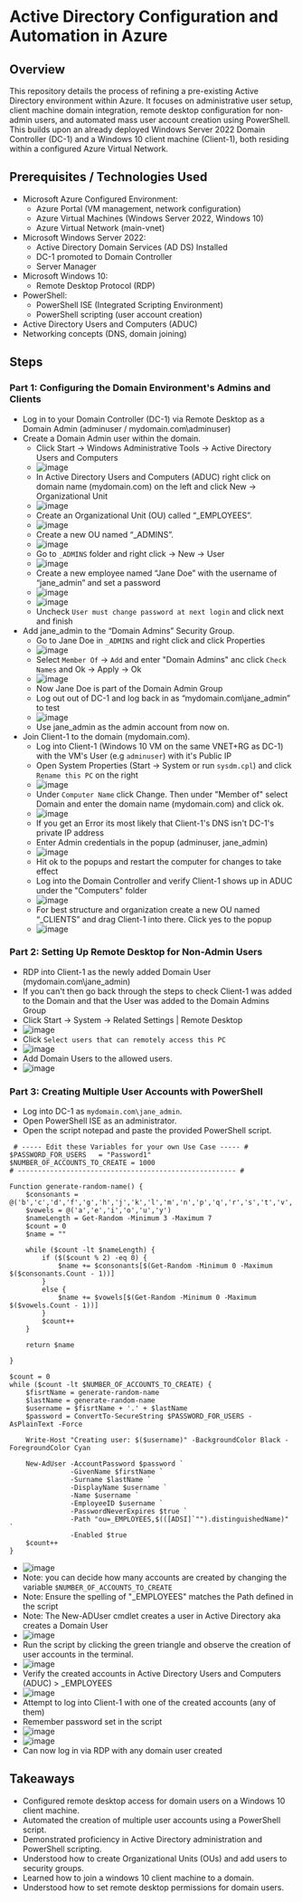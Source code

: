 # Active Directory Configuration and Automation in Azure

## Overview

This repository details the process of refining a pre-existing Active Directory environment within Azure. It focuses on administrative user setup, client machine domain integration, remote desktop configuration for non-admin users, and automated mass user account creation using PowerShell. This builds upon an already deployed Windows Server 2022 Domain Controller (DC-1) and a Windows 10 client machine (Client-1), both residing within a configured Azure Virtual Network.

## Prerequisites / Technologies Used

* Microsoft Azure Configured Environment:
    * Azure Portal (VM management, network configuration)
    * Azure Virtual Machines (Windows Server 2022, Windows 10)
    * Azure Virtual Network (main-vnet)
* Microsoft Windows Server 2022:
    * Active Directory Domain Services (AD DS) Installed
    * DC-1 promoted to Domain Controller
    * Server Manager
* Microsoft Windows 10:
    * Remote Desktop Protocol (RDP)
* PowerShell:
    * PowerShell ISE (Integrated Scripting Environment)
    * PowerShell scripting (user account creation)
* Active Directory Users and Computers (ADUC)
* Networking concepts (DNS, domain joining)

## Steps

### Part 1: Configuring the Domain Environment's Admins and Clients

* Log in to your Domain Controller (DC-1) via Remote Desktop as a Domain Admin (adminuser / mydomain.com\adminuser)
* Create a Domain Admin user within the domain.
    * Click Start -> Windows Administrative Tools -> Active Directory Users and Computers
    * ![image](https://github.com/user-attachments/assets/377410e2-c9b1-4e37-9c72-a411908806ab)
    * In Active Directory Users and Computers (ADUC) right click on domain name (mydomain.com) on the left and click New -> Organizational Unit
    * ![image](https://github.com/user-attachments/assets/1f098630-64c5-4736-86df-c151d12d8496)
    * Create an Organizational Unit (OU) called “\_EMPLOYEES”.
    * ![image](https://github.com/user-attachments/assets/2a479e88-0979-42c5-a353-2e22622b09aa)
    * Create a new OU named “\_ADMINS”.
    * ![image](https://github.com/user-attachments/assets/e090dd0d-ad6b-45d7-a28c-e48ddec94da8)
    * Go to `_ADMINS` folder and right click -> New -> User
    * ![image](https://github.com/user-attachments/assets/498e24ec-e849-43b7-bf4b-dc4fb8c05c43)
    * Create a new employee named “Jane Doe” with the username of “jane_admin” and set a password
    * ![image](https://github.com/user-attachments/assets/ab6574db-88c5-4ae6-afee-068ad8d24c0e)
    * ![image](https://github.com/user-attachments/assets/0e16db82-92f4-41e5-a980-fd6403e1f97a)
    * Uncheck `User must change password at next login` and click next and finish
* Add jane_admin to the “Domain Admins” Security Group.
    * Go to Jane Doe in `_ADMINS` and right click and click Properties
    * ![image](https://github.com/user-attachments/assets/6504979f-49a0-42a0-bccf-55d3a4560894)
    * Select `Member Of` -> `Add` and enter "Domain Admins" anc click `Check Names` and Ok -> Apply -> Ok
    * ![image](https://github.com/user-attachments/assets/a2238c77-8d1b-4c31-9ff9-4160b2d0bde3)
    * Now Jane Doe is part of the Domain Admin Group
    * Log out out of DC-1 and log back in as “mydomain.com\jane_admin” to test
    * ![image](https://github.com/user-attachments/assets/e4ab7d33-bbc5-4ff7-9c07-d883468b0f2d)
    * Use jane_admin as the admin account from now on.
* Join Client-1 to the domain (mydomain.com).
    * Log into Client-1 (Windows 10 VM on the same VNET+RG as DC-1) with the VM's User (e.g `adminuser`) with it's Public IP
    * Open System Properties (Start -> System or run `sysdm.cpl`) and click `Rename this PC` on the right
    * ![image](https://github.com/user-attachments/assets/b60c6eee-6bdc-4ea3-bdaf-8d82c45dfdf1)
    * Under `Computer Name` click Change. Then under "Member of" select Domain and enter the domain name (mydomain.com) and click ok.
    * ![image](https://github.com/user-attachments/assets/c152d2a9-c7fb-458f-b087-6cf071a63c36)
    * If you get an Error its most likely that Client-1's DNS isn't DC-1's private IP address
    * Enter Admin credentials in the popup (adminuser, jane_admin)
    * ![image](https://github.com/user-attachments/assets/05778f69-293f-468d-a265-8e800428d688)
    * Hit ok to the popups and restart the computer for changes to take effect
    * Log into the Domain Controller and verify Client-1 shows up in ADUC under the "Computers" folder
    * ![image](https://github.com/user-attachments/assets/a2f87911-dad6-480a-b726-53abdfef5bbe)
    * For best structure and organization create a new OU named “_CLIENTS” and drag Client-1 into there. Click yes to the popup
    * ![image](https://github.com/user-attachments/assets/c27fa12e-5184-4746-b030-172b44045e71)

### Part 2: Setting Up Remote Desktop for Non-Admin Users

* RDP into Client-1 as the newly added Domain User (mydomain.com\jane_admin)
* If you can't then go back through the steps to check Client-1 was added to the Domain and that the User was added to the Domain Admins Group
* Click Start -> System -> Related Settings | Remote Desktop
* ![image](https://github.com/user-attachments/assets/fd0738e8-9d18-494b-a3f6-124bba6cbbc0)
* Click `Select users that can remotely access this PC`
* ![image](https://github.com/user-attachments/assets/266e4b6b-560a-4129-a387-b77c6c18f1c8)
* Add Domain Users to the allowed users.
* ![image](https://github.com/user-attachments/assets/d1636211-8a5f-4feb-8995-d57b2bcd9dd6)

### Part 3: Creating Multiple User Accounts with PowerShell

* Log into DC-1 as `mydomain.com\jane_admin`.
* Open PowerShell ISE as an administrator.
* Open the script notepad and paste the provided PowerShell script.
```
 # ----- Edit these Variables for your own Use Case ----- #
$PASSWORD_FOR_USERS   = "Password1"
$NUMBER_OF_ACCOUNTS_TO_CREATE = 1000
# ------------------------------------------------------ #

Function generate-random-name() {
    $consonants = @('b','c','d','f','g','h','j','k','l','m','n','p','q','r','s','t','v','w','x','z')
    $vowels = @('a','e','i','o','u','y')
    $nameLength = Get-Random -Minimum 3 -Maximum 7
    $count = 0
    $name = ""

    while ($count -lt $nameLength) {
        if ($($count % 2) -eq 0) {
            $name += $consonants[$(Get-Random -Minimum 0 -Maximum $($consonants.Count - 1))]
        }
        else {
            $name += $vowels[$(Get-Random -Minimum 0 -Maximum $($vowels.Count - 1))]
        }
        $count++
    }

    return $name

}

$count = 0
while ($count -lt $NUMBER_OF_ACCOUNTS_TO_CREATE) {
    $fisrtName = generate-random-name
    $lastName = generate-random-name
    $username = $fisrtName + '.' + $lastName
    $password = ConvertTo-SecureString $PASSWORD_FOR_USERS -AsPlainText -Force

    Write-Host "Creating user: $($username)" -BackgroundColor Black -ForegroundColor Cyan
    
    New-AdUser -AccountPassword $password `
               -GivenName $firstName `
               -Surname $lastName `
               -DisplayName $username `
               -Name $username `
               -EmployeeID $username `
               -PasswordNeverExpires $true `
               -Path "ou=_EMPLOYEES,$(([ADSI]`"").distinguishedName)" `
               -Enabled $true
    $count++
}
```
* ![image](https://github.com/user-attachments/assets/3900ec1a-46c2-4bdc-9d08-b93a60cef746)
* Note: you can decide how many accounts are created by changing the variable `$NUMBER_OF_ACCOUNTS_TO_CREATE`
* Note: Ensure the spelling of "_EMPLOYEES" matches the Path defined in the script
* Note: The New-ADUser cmdlet creates a user in Active Directory aka creates a Domain User
* ![image](https://github.com/user-attachments/assets/17b0ed38-cd30-4562-a0f0-b920770ad481)
* Run the script by clicking the green triangle and observe the creation of user accounts in the terminal.
* ![image](https://github.com/user-attachments/assets/d2562d26-b84c-4e17-adf3-bdba858bfa28)
* Verify the created accounts in Active Directory Users and Computers (ADUC) > _EMPLOYEES
* ![image](https://github.com/user-attachments/assets/9706c36e-dee3-4fdb-95a2-fb9717aa61ab)
* Attempt to log into Client-1 with one of the created accounts (any of them)
* Remember password set in the script
* ![image](https://github.com/user-attachments/assets/bc73daad-ba6d-43e6-8287-ef263034272a)
* ![image](https://github.com/user-attachments/assets/9fc272ee-91c1-4565-8e8f-4a6ab7ce6dff)
* Can now log in via RDP with any domain user created

## Takeaways

* Configured remote desktop access for domain users on a Windows 10 client machine.
* Automated the creation of multiple user accounts using a PowerShell script.
* Demonstrated proficiency in Active Directory administration and PowerShell scripting.
* Understood how to create Organizational Units (OUs) and add users to security groups.
* Learned how to join a windows 10 client machine to a domain.
* Understood how to set remote desktop permissions for domain users.

